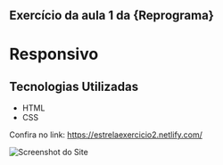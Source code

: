 ## Exercício da aula 1 da {Reprograma}

# Responsivo

## Tecnologias Utilizadas

* HTML
* CSS

Confira no link: https://estrelaexercicio2.netlify.com/


![Screenshot do Site](https://estrelabootstrap.netlify.com/src/assets/card3.png)
